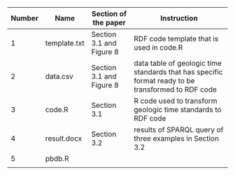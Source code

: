 | Number  | Name | Section of the paper |Instruction|
| ------------- | ------------- |------------- |------------- |
| 1|template.txt | Section 3.1 and Figure 8 | RDF code template that is used in code.R|
| 2|data.csv | Section 3.1 and Figure 8  | data table of geologic time standards that has specific format ready to be transformed to RDF code|
| 3|code.R | Section 3.1|R code used to transform geologic time standards to RDF code |
| 4|result.docx| Section 3.2 | results of SPARQL query of three examples in Section 3.2|
| 5|pbdb.R |  | |
|  |  | |

